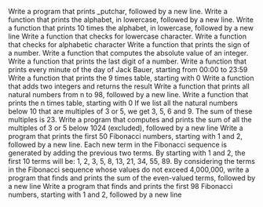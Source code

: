 Write a program that prints _putchar, followed by a new line.
Write a function that prints the alphabet, in lowercase, followed by a new line.
Write a function that prints 10 times the alphabet, in lowercase, followed by a new line
Write a function that checks for lowercase character.
Write a function that checks for alphabetic character
Write a function that prints the sign of a number.
Write a function that computes the absolute value of an integer.
Write a function that prints the last digit of a number.
Write a function that prints every minute of the day of Jack Bauer, starting from 00:00 to 23:59
Write a function that prints the 9 times table, starting with 0
Write a function that adds two integers and returns the result
Write a function that prints all natural numbers from n to 98, followed by a new line.
Write a function that prints the n times table, starting with 0
If we list all the natural numbers below 10 that are multiples of 3 or 5, we get 3, 5, 6 and 9. The sum of these multiples is 23. Write a program that computes and prints the sum of all the multiples of 3 or 5 below 1024 (excluded), followed by a new line
Write a program that prints the first 50 Fibonacci numbers, starting with 1 and 2, followed by a new line.
Each new term in the Fibonacci sequence is generated by adding the previous two terms. By starting with 1 and 2, the first 10 terms will be: 1, 2, 3, 5, 8, 13, 21, 34, 55, 89. By considering the terms in the Fibonacci sequence whose values do not exceed 4,000,000, write a program that finds and prints the sum of the even-valued terms, followed by a new line
Write a program that finds and prints the first 98 Fibonacci numbers, starting with 1 and 2, followed by a new line
